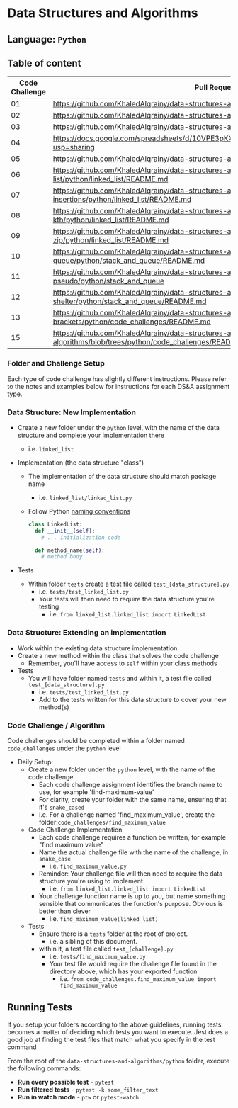 # Data Structures and Algorithms

## Language: `Python`

## Table of content

| Code Challenge    |    Pull Request link    |
| ---- | ----------------------------------- |
|  01   |  https://github.com/KhaledAlqrainy/data-structures-and-algorithms/pull/16 |
|  02   |  https://github.com/KhaledAlqrainy/data-structures-and-algorithms/pull/19 |
|  03   |  https://github.com/KhaledAlqrainy/data-structures-and-algorithms/pull/17 |
|  04   |  https://docs.google.com/spreadsheets/d/10VPE3pKXz0ENLPS1zSzjkglykgT8u0HcFkYE0z08lBI/edit?usp=sharing |
|  05   |  https://github.com/KhaledAlqrainy/data-structures-and-algorithms/pull/18 |
|  06   |  https://github.com/KhaledAlqrainy/data-structures-and-algorithms/blob/linked-list/python/linked_list/README.md |
|  07   |  https://github.com/KhaledAlqrainy/data-structures-and-algorithms/blob/linked-list-insertions/python/linked_list/README.md  |
|  08   |  https://github.com/KhaledAlqrainy/data-structures-and-algorithms/blob/linked-list-kth/python/linked_list/README.md |
|  09   |  https://github.com/KhaledAlqrainy/data-structures-and-algorithms/blob/linked-list-zip/python/linked_list/README.md |
|  10   |  https://github.com/KhaledAlqrainy/data-structures-and-algorithms/blob/stack-and-queue/python/stack_and_queue/README.md |
|  11   |  https://github.com/KhaledAlqrainy/data-structures-and-algorithms/tree/stack-queue-pseudo/python/stack_and_queue |
|  12   |  https://github.com/KhaledAlqrainy/data-structures-and-algorithms/blob/stack-queue-animal-shelter/python/stack_and_queue/README.md |
|  13   |  https://github.com/KhaledAlqrainy/data-structures-and-algorithms/blob/stack-queue-brackets/python/code_challenges/README.md |
|  15   |  https://github.com/KhaledAlqrainy/data-structures-and-algorithms/blob/trees/python/code_challenges/README.md |


### Folder and Challenge Setup

Each type of code challenge has slightly different instructions. Please refer to the notes and examples below for instructions for each DS&A assignment type.

### Data Structure: New Implementation

- Create a new folder under the `python` level, with the name of the data structure and complete your implementation there
  - i.e. `linked_list`
- Implementation (the data structure "class")
  - The implementation of the data structure should match package name
    - i.e. `linked_list/linked_list.py`
  - Follow Python [naming conventions](https://www.python.org/dev/peps/pep-0008/#naming-conventions)

    ```python
    class LinkedList:
      def __init__(self):
        # ... initialization code

      def method_name(self):
        # method body
    ```

- Tests
  - Within folder `tests` create a test file called `test_[data_structure].py`
    - i.e. `tests/test_linked_list.py`
    - Your tests will then need to require the data structure you're testing
      - i.e. `from linked_list.linked_list import LinkedList`

### Data Structure: Extending an implementation

- Work within the existing data structure implementation
- Create a new method within the class that solves the code challenge
  - Remember, you'll have access to `self` within your class methods
- Tests
  - You will have folder named `tests` and within it, a test file called `test_[data_structure].py`
    - i.e. `tests/test_linked_list.py`
    - Add to the tests written for this data structure to cover your new method(s)

### Code Challenge / Algorithm

Code challenges should be completed within a folder named `code_challenges` under the `python` level

- Daily Setup:
  - Create a new folder under the `python` level, with the name of the code challenge
    - Each code challenge assignment identifies the branch name to use, for example 'find-maximum-value'
    - For clarity, create your folder with the same name, ensuring that it's `snake_cased`
    - i.e. For a challenge named 'find_maximum_value', create the folder:`code_challenges/find_maximum_value`
  - Code Challenge Implementation
    - Each code challenge requires a function be written, for example "find maximum value"
    - Name the actual challenge file with the name of the challenge, in `snake_case`
      - i.e. `find_maximum_value.py`
    - Reminder: Your challenge file will then need to require the data structure you're using to implement
      - i.e. `from linked_list.linked_list import LinkedList`
    - Your challenge function name is up to you, but name something sensible that communicates the function's purpose. Obvious is better than clever
      - i.e. `find_maximum_value(linked_list)`
  - Tests
    - Ensure there is a `tests` folder at the root of project.
      - i.e. a sibling of this document.
    - within it, a test file called `test_[challenge].py`
      - i.e. `tests/find_maximum_value.py`
      - Your test file would require the challenge file found in the directory above, which has your exported function
        - i.e. `from code_challenges.find_maximum_value import find_maximum_value`

## Running Tests

If you setup your folders according to the above guidelines, running tests becomes a matter of deciding which tests you want to execute.  Jest does a good job at finding the test files that match what you specify in the test command

From the root of the `data-structures-and-algorithms/python` folder, execute the following commands:

- **Run every possible test** - `pytest`
- **Run filtered tests** - `pytest -k some_filter_text`
- **Run in watch mode** - `ptw` or `pytest-watch`
